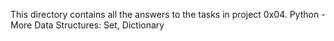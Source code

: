 This directory contains all the answers to the tasks in project 0x04. Python - More Data Structures: Set, Dictionary
